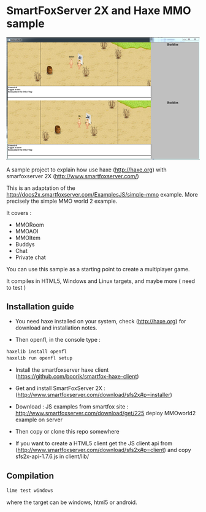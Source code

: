 # SmartFoxServer 2X and Haxe MMO sample

![SimpleMMOWorld2](/captures/Capture.PNG?raw=true "SimpleMMOWorld2")

A sample project to explain how use haxe (http://haxe.org) with smarfoxserver 2X (http://www.smartfoxserver.com/) 

This is an adaptation of the http://docs2x.smartfoxserver.com/ExamplesJS/simple-mmo example. More precisely the simple MMO world 2 example.

It covers :

- MMORoom
- MMOAOI
- MMOItem
- Buddys
- Chat
- Private chat

You can use this sample as a starting point to create a multiplayer game.

It compiles in HTML5, Windows and Linux targets, and maybe more ( need to test )

## Installation guide

- You need haxe installed on your system, check (http://haxe.org) for download and installation notes.

- Then openfl, in the console type :
```sh
haxelib install openfl
haxelib run openfl setup
```

- Install the smartfoxserver haxe client (https://github.com/boorik/smartfox-haxe-client)

- Get and install SmartFoxServer 2X : (http://www.smartfoxserver.com/download/sfs2x#p=installer)

- Download : JS examples from smartfox site : http://www.smartfoxserver.com/download/get/225
deploy MMOworld2 example on server

- Then copy or clone this repo somewhere

- If you want to create a HTML5 client get the JS client api from (http://www.smartfoxserver.com/download/sfs2x#p=client)
and copy sfs2x-api-1.7.6.js in client/lib/

## Compilation
 
  ```sh
 lime test windows
 ``` 
 where the target can be windows, html5 or android.
 

